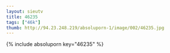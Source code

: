 ```yaml
--- 
layout: sieutv
title: 46235
tags: ["46k"]
thumb: http://94.23.248.219/absoluporn-1/image/002/46235.jpg
---
```

{% include absoluporn key="46235" %} 
